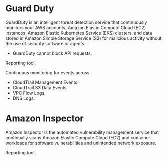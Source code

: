 # Guard Duty

GuardDuty is an intelligent threat detection service that continuously monitors your AWS accounts, Amazon Elastic Compute Cloud (EC2) instances, Amazon Elastic Kubernetes Service (EKS) clusters, and data stored in Amazon Simple Storage Service (S3) for malicious activity without the use of security software or agents. 

- GuardDuty cannot block API requests.

Reporting tool.

Continuous monitoring for events across:

- CloudTrail Management Events.
- CloudTrail S3 Data Events.
- VPC Flow Logs.
- DNS Logs.

# Amazon Inspector

Amazon Inspector is the automated vulnerability management service that continually scans Amazon Elastic Compute Cloud (EC2) and container workloads for software vulnerabilities and unintended network exposure.

Reporting tool.
